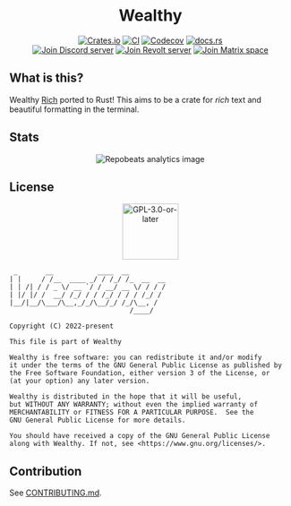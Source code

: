 <h1 align="center">Wealthy</h1>
<p align="center">
  <a href="https://crates.io/crates/wealthy"><img alt="Crates.io"
  src="https://img.shields.io/crates/v/wealthy?style=for-the-badge"></a>
  <a href="https://github.com/wizard-28/wealthy/actions"><img alt="CI"
  src="https://img.shields.io/github/workflow/status/wizard-28/wealthy/CI?label=CI&logo=github&style=for-the-badge"></a>
  <a href="https://codecov.io/gh/wizard-28/wealthy"><img alt="Codecov"
  src="https://img.shields.io/codecov/c/gh/wizard-28/wealthy?logo=codecov&logoColor=white&style=for-the-badge&token=jvzyVUwTrL"></a>
  <a href="https://docs.rs/wealthy"><img alt="docs.rs"
  src="https://img.shields.io/docsrs/wealthy?logo=docs.rs&style=for-the-badge"></a>
  <br/>
  <a href="https://discord.gg/6zUyxEBVJJ"><img alt="Join Discord server"
  src="https://img.shields.io/discord/980699803077984286?color=%235865f2&label=discord&logo=discord&logoColor=white&style=for-the-badge"></a>
  <a href="https://app.revolt.chat/invite/YShCacpX"><img alt="Join Revolt server"
  src="https://img.shields.io/badge/dynamic/json?label=Revolt&query=member_count&suffix=%20members&url=https%3A%2F%2Fapi.revolt.chat%2Finvites%2FYShCacpX&style=for-the-badge&color=ff4654"></a>
  <a href="https://matrix.to/#/#wealthy:matrix.org"><img alt="Join Matrix space"
  src="https://img.shields.io/matrix/wealthy:matrix.org?color=white&label=Matrix&logo=matrix&style=for-the-badge"></a>
</p>

## What is this?

Wealthy [Rich](https://github.com/Textualize/rich) ported to Rust! This aims to
be a crate for *rich* text and beautiful formatting in the terminal.

## Stats
<p align="center"><img alt="Repobeats analytics image" src="https://repobeats.axiom.co/api/embed/40800b22875fe050c8af844d193f7c1e61109a3a.svg"></p>

## License

<p align="center"><img alt="GPL-3.0-or-later" height="100" src="https://www.gnu.org/graphics/gplv3-or-later.svg" /></p>

```monospace
 _       __           ____  __
| |     / /__  ____ _/ / /_/ /_  __  __
| | /| / / _ \/ __ `/ / __/ __ \/ / / /
| |/ |/ /  __/ /_/ / / /_/ / / / /_/ /
|__/|__/\___/\__,_/_/\__/_/ /_/\__, /
                              /____/

Copyright (C) 2022-present

This file is part of Wealthy

Wealthy is free software: you can redistribute it and/or modify
it under the terms of the GNU General Public License as published by
the Free Software Foundation, either version 3 of the License, or
(at your option) any later version.

Wealthy is distributed in the hope that it will be useful,
but WITHOUT ANY WARRANTY; without even the implied warranty of
MERCHANTABILITY or FITNESS FOR A PARTICULAR PURPOSE.  See the
GNU General Public License for more details.

You should have received a copy of the GNU General Public License
along with Wealthy. If not, see <https://www.gnu.org/licenses/>.
```

## Contribution

See [CONTRIBUTING.md](CONTRIBUTING.md).

